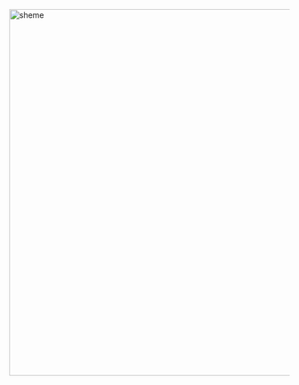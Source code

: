 <img width="658" alt="sheme" src="https://github.com/Alina1sai/DataBase/assets/80508513/0881b5c3-652a-4ae4-a994-4943b90fcd89">
